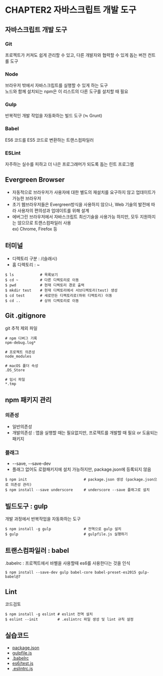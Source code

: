 # CHAPTER2 자바스크립트 개발 도구

## 자바스크립트 개발 도구

### Git
프로젝트가 커져도 쉽게 관리할 수 있고, 다른 개발자와 협력할 수 있게 돕는 버전 컨트롤 도구
### Node
브라우저 밖에서 자바스크립트를 실행할 수 있게 하는 도구\
노드와 함께 설치되는 npm은 이 리스트의 다른 도구를 설치할 때 필요
### Gulp
반복적인 개발 작업을 자동화하는 빌드 도구 (≒ Grunt)
### Babel
ES6 코드를 ES5 코드로 변환하는 트랜스컴파일러
### ESLint
자주하는 실수를 피하고 더 나은 프로그래머가 되도록 돕는 린트 프로그램

## Evergreen Browser
- 자동적으로 브라우저가 사용자에 대한 별도의 재설치를 요구하지 않고 업데이트가 가능한 브라우저
- 초기 웹브라우저들은 Evergreen방식을 사용하지 않으나, Web 기술의 발전에 따라 사용자의 편의성과 업데이트를 위해 설계
- 에버그린 브라우저에서 자바스크립트 최신기술을 사용가능 하지만, 모두 지원하지는 않으므로 트랜스컴파일러 사용\
ex) Chrome, Firefox 등

## 터미널
- 디렉토리 구분 : /(슬래시)
- 홈 디렉토리 : ~

```
$ ls            # 목록보기
$ cd ~          # 다른 디렉토리로 이동
$ pwd           # 현재 디렉토리 경로 출력
$ mkdir test    # 현재 디렉토리에서 서브디렉토리(test) 생성
$ cd test       # 새로만든 디렉토리로(하위 디렉토리) 이동
$ cd ..         # 상위 디렉토리로 이동
```

## Git .gitignore
git 추적 제외 파일
```
# npm 디버그 기록
npm-debug.log*

# 프로젝트 의존성
node_modules

# macOS 폴더 속성
.DS_Store

# 임시 파일
*.tmp
```

## npm 패키지 관리
### 의존성
- 일반의존성
- 개발의존성 : 앱을 실행할 때는 필요없지만, 프로젝트를 개발할 때 필요 or 도움되는 패키지

### 플래그
- --save, --save-dev
- 플래그 없어도 로컬패키지에 설치 가능하지만, package.json에 등록되지 않음

```
$ npm init                          # package.json 생성 (package.json으로 의존성 관리)
$ npm install --save underscore     # underscore --save 플래그로 설치
```

## 빌드도구 : gulp
개발 과정에서 반복작업을 자동화하는 도구
```
$ npm install -g gulp               # 전역으로 gulp 설치
$ gulp                              # gulpfile.js 실행하기
```

## 트랜스컴파일러 : babel
.babelrc : 프로젝트에서 바벨을 사용할때 es6를 사용한다는 것을 인식
```
$ npm install --save-dev gulp babel-core babel-preset-es2015 gulp-babel@7
```

## Lint
코드검토
```
$ npm install -g eslint # eslint 전역 설치
$ eslint --init         # .eslintrc 파일 생성 및 lint 규칙 설정
```
## 실습코드

* [package.json](https://github.com/yeony1011/2019script_ex/blob/master/package.json)
* [gulpfile.js](https://github.com/yeony1011/2019script_ex/blob/master/gulpfile.js)
* [.babelrc](https://github.com/yeony1011/2019script_ex/blob/master/.babelrc)
* [es6/test.js](https://github.com/yeony1011/2019script_ex/blob/master/es6/test.js)
* [.eslintrc.js](https://github.com/yeony1011/2019script_ex/blob/master/.eslintrc.js)
